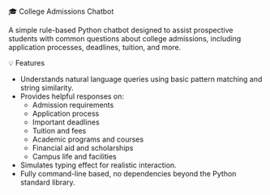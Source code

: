 🎓 College Admissions Chatbot

A simple rule-based Python chatbot designed to assist prospective students with common questions about college admissions, including application processes, deadlines, tuition, and more.

💡 Features

- Understands natural language queries using basic pattern matching and string similarity.
- Provides helpful responses on:
  - Admission requirements
  - Application process
  - Important deadlines
  - Tuition and fees
  - Academic programs and courses
  - Financial aid and scholarships
  - Campus life and facilities
- Simulates typing effect for realistic interaction.
- Fully command-line based, no dependencies beyond the Python standard library.
